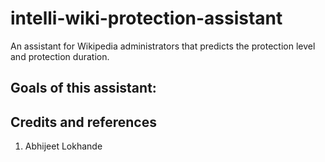 # intelli-wiki-protection-assistant
An assistant for Wikipedia administrators that predicts the protection level and protection duration.

## Goals of this assistant:

## Credits and references
1. Abhijeet Lokhande

